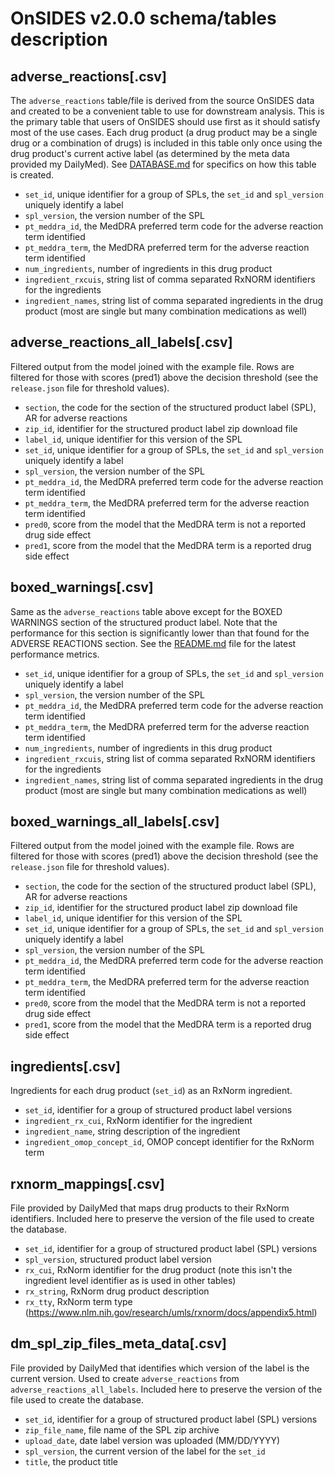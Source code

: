# OnSIDES v2.0.0 schema/tables description

## adverse_reactions[.csv]

The `adverse_reactions` table/file is derived from the source OnSIDES data and created to be a convenient table to use for downstream analysis. This is the primary table that users of OnSIDES should use first as it should satisfy most of the use cases. Each drug product (a drug product may be a single drug or a combination of drugs) is included in this table only once using the drug product's current active label (as determined by the meta data provided my DailyMed). See [DATABASE.md](DATABASE.md) for specifics on how this table is created.

- `set_id`, unique identifier for a group of SPLs, the `set_id` and `spl_version` uniquely identify a label
- `spl_version`, the version number of the SPL
- `pt_meddra_id`, the MedDRA preferred term code for the adverse reaction term identified
- `pt_meddra_term`, the MedDRA preferred term for the adverse reaction term identified
- `num_ingredients`, number of ingredients in this drug product
- `ingredient_rxcuis`, string list of comma separated RxNORM identifiers for the ingredients
- `ingredient_names`, string list of comma separated ingredients in the drug product (most are single but many combination medications as well)

## adverse_reactions_all_labels[.csv]

Filtered output from the model joined with the example file. Rows are filtered for those with scores (pred1) above the decision threshold (see the `release.json` file for threshold values).

- `section`, the code for the section of the structured product label (SPL), AR for adverse reactions
- `zip_id`, identifier for the structured product label zip download file
- `label_id`, unique identifier for this version of the SPL
- `set_id`, unique identifier for a group of SPLs, the `set_id` and `spl_version` uniquely identify a label
- `spl_version`, the version number of the SPL
- `pt_meddra_id`, the MedDRA preferred term code for the adverse reaction term identified
- `pt_meddra_term`, the MedDRA preferred term for the adverse reaction term identified
- `pred0`, score from the model that the MedDRA term is not a reported drug side effect
- `pred1`, score from the model that the MedDRA term is a reported drug side effect

## boxed_warnings[.csv]

Same as the `adverse_reactions` table above except for the BOXED WARNINGS section of the structured product label. Note that the performance for this section is significantly lower than that found for the ADVERSE REACTIONS section. See the [README.md](README.md) file for the latest performance metrics.

- `set_id`, unique identifier for a group of SPLs, the `set_id` and `spl_version` uniquely identify a label
- `spl_version`, the version number of the SPL
- `pt_meddra_id`, the MedDRA preferred term code for the adverse reaction term identified
- `pt_meddra_term`, the MedDRA preferred term for the adverse reaction term identified
- `num_ingredients`, number of ingredients in this drug product
- `ingredient_rxcuis`, string list of comma separated RxNORM identifiers for the ingredients
- `ingredient_names`, string list of comma separated ingredients in the drug product (most are single but many combination medications as well)

## boxed_warnings_all_labels[.csv]

Filtered output from the model joined with the example file. Rows are filtered for those with scores (pred1) above the decision threshold (see the `release.json` file for threshold values).

- `section`, the code for the section of the structured product label (SPL), AR for adverse reactions
- `zip_id`, identifier for the structured product label zip download file
- `label_id`, unique identifier for this version of the SPL
- `set_id`, unique identifier for a group of SPLs, the `set_id` and `spl_version` uniquely identify a label
- `spl_version`, the version number of the SPL
- `pt_meddra_id`, the MedDRA preferred term code for the adverse reaction term identified
- `pt_meddra_term`, the MedDRA preferred term for the adverse reaction term identified
- `pred0`, score from the model that the MedDRA term is not a reported drug side effect
- `pred1`, score from the model that the MedDRA term is a reported drug side effect

## ingredients[.csv]

Ingredients for each drug product (`set_id`) as an RxNorm ingredient.

- `set_id`, identifier for a group of structured product label versions
- `ingredient_rx_cui`, RxNorm identifier for the ingredient
- `ingredient_name`, string description of the ingredient
- `ingredient_omop_concept_id`, OMOP concept identifier for the RxNorm term

## rxnorm_mappings[.csv]

File provided by DailyMed that maps drug products to their RxNorm identifiers. Included here to preserve the version of the file used to create the database.

- `set_id`, identifier for a group of structured product label (SPL) versions
- `spl_version`, structured product label version
- `rx_cui`, RxNorm identifier for the drug product (note this isn't the ingredient level identifier as is used in other tables)
- `rx_string`, RxNorm drug product description
- `rx_tty`, RxNorm term type (https://www.nlm.nih.gov/research/umls/rxnorm/docs/appendix5.html)

## dm_spl_zip_files_meta_data[.csv]

File provided by DailyMed that identifies which version of the label is the current version. Used to create `adverse_reactions` from `adverse_reactions_all_labels`. Included here to preserve the version of the file used to create the database.

- `set_id`, identifier for a group of structured product label (SPL) versions
- `zip_file_name`, file name of the SPL zip archive
- `upload_date`, date label version was uploaded (MM/DD/YYYY)
- `spl_version`, the current version of the label for the `set_id`
- `title`, the product title

